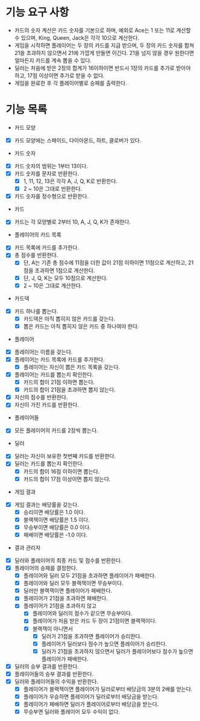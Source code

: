 # 기능 요구 사항
- 카드의 숫자 계산은 카드 숫자를 기본으로 하며, 예외로 Ace는 1 또는 11로 계산할 수 있으며, King, Queen, Jack은 각각 10으로 계산한다.
- 게임을 시작하면 플레이어는 두 장의 카드를 지급 받으며, 두 장의 카드 숫자를 합쳐 21을 초과하지 않으면서 21에 가깝게 만들면 이긴다. 21을 넘지 않을 경우 원한다면 얼마든지 카드를 계속 뽑을 수 있다.
- 딜러는 처음에 받은 2장의 합계가 16이하이면 반드시 1장의 카드를 추가로 받아야 하고, 17점 이상이면 추가로 받을 수 없다.
- 게임을 완료한 후 각 플레이어별로 승패를 출력한다.

# 기능 목록
- 카드 모양
- [x] 카드 모양에는 스페이드, 다이아몬드, 하트, 클로버가 있다.

- 카드 숫자
- [x] 카드 숫자의 범위는 1부터 13이다.
- [x] 카드 숫자를 문자로 반환한다.
  - [x] 1, 11, 12, 13은 각각 A, J, Q, K로 반환한다.
  - [x] 2 ~ 10은 그대로 반환한다.
- [x] 카드 숫자를 정수형으로 반환한다.

- 카드
- [x] 카드는 각 모양별로 2부터 10, A, J, Q, K가 존재한다.

- 플레이어의 카드 목록
- [x] 카드 목록에 카드를 추가한다.
- [x] 총 점수를 반환한다.
  - [x] 단, A는 기존 총 점수에 11점을 더한 값이 21점 이하이면 11점으로 계산하고, 21점을 초과하면 1점으로 계산한다.
  - [x] 단, J, Q, K는 모두 10점으로 계산한다.
  - [x] 2 ~ 10은 그대로 계산한다.

- 카드덱
- [x] 카드 하나를 뽑는다.
  - [x] 카드덱은 아직 뽑히지 않은 카드를 갖는다.
  - [x] 뽑은 카드는 아직 뽑히지 않은 카드 중 하나여야 한다.

- 플레이어
- [x] 플레이어는 이름을 갖는다.
- [x] 플레이어는 카드 목록에 카드를 추가한다.
  - [x] 플레이어는 자신이 뽑은 카드 목록을 갖는다.
- [x] 플레이어는 카드를 뽑는지 확인한다.
  - [x] 카드의 합이 21점 이하면 뽑는다.
  - [x] 카드의 합이 21점을 초과하면 뽑지 않는다.
- [x] 자신의 점수를 반환한다.
- [x] 자신이 가진 카드를 반환한다.

- 플레이어들
- [x] 모든 플레이어의 카드를 2장씩 뽑는다.

- 딜러
- [x] 딜러는 자신이 보유한 첫번째 카드를 반환한다.
- [x] 딜러는 카드를 뽑는지 확인한다.
  - [x] 카드의 합이 16점 이하이면 뽑는다.
  - [x] 카드의 합이 17점 이상이면 뽑지 않는다.

- 게임 결과
- [x] 게임 결과는 배당률을 갖는다.
  - [x] 승리이면 배당률은 1.0 이다.
  - [x] 블랙잭이면 배당률은 1.5 이다.
  - [x] 무승부이면 배당률은 0.0 이다.
  - [x] 패배이면 배당률은 -1.0 이다.

- 결과 관리자
- [x] 딜러와 플레이어의 최종 카드 및 점수를 반환한다.
- [x] 플레이어의 승패를 결정한다.
  - [x] 플레이어와 딜러 모두 21점을 초과하면 플레이어가 패배한다.
  - [x] 플레이어와 딜러 모두 블랙잭이면 무승부이다.
  - [x] 딜러만 블랙잭이면 플레이어가 패배한다.
  - [x] 플레이어가 21점을 초과하면 패배한다.
  - [x] 플레이어가 21점을 초과하지 않고
    - [x] 플레이어와 딜러의 점수가 같으면 무승부이다.
    - [x] 플레이어가 처음 받은 카드 두 장이 21점이면 블랙잭이다.
    - [x] 블랙잭이 아니면서
      - [x] 딜러가 21점을 초과하면 플레이어가 승리한다.
      - [x] 플레이어가 딜러보다 점수가 높으면 플레이어가 승리한다.
      - [x] 딜러가 21점을 초과하지 않으면서 딜러가 플레이어보다 점수가 높으면 플레이어가 패배한다.
- [x] 딜러의 승부 결과를 반환한다.
- [x] 플레이어들의 승부 결과를 반환한다.
- [x] 딜러와 플레이어들의 수익을 반환한다.
  - [x] 플레이어가 블랙잭이면 플레이어가 딜러로부터 배당금의 3분의 2배를 얻는다.
  - [x] 플레이어가 우승하면 플레이어가 딜러로부터 배당금을 받는다.
  - [x] 플레이어가 패배하면 딜러가 플레이어로부터 배당금을 받는다.
  - [x] 무승부면 딜러와 플레이어 모두 수익이 없다.
